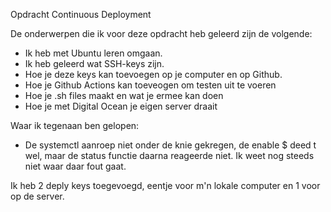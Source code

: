 Opdracht Continuous Deployment

De onderwerpen die ik voor deze opdracht heb geleerd zijn de
volgende:

- Ik heb met Ubuntu leren omgaan.
- Ik heb geleerd wat SSH-keys zijn.
- Hoe je deze keys kan toevoegen op je computer en op Github.
- Hoe je Github Actions kan toeveogen om testen uit te voeren
- Hoe je .sh files maakt en wat je ermee kan doen
- Hoe je met Digital Ocean je eigen server draait

Waar ik tegenaan ben gelopen:

- De systemctl aanroep niet onder de knie gekregen, de enable $
deed t wel, maar de status functie daarna reageerde niet.
Ik weet nog steeds niet waar daar fout gaat.

Ik heb 2 deply keys toegevoegd, eentje voor m'n lokale computer 
en 1 voor op de server.

